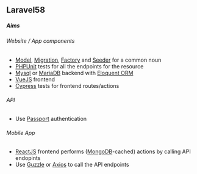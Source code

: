 ## Laravel58

##### Aims
###### Website / App components
- [Model](https://laravel.com/docs/5.8/eloquent#defining-models), [Migration](https://laravel.com/docs/5.8/migrations), [Factory](https://laravel.com/docs/5.8/database-testing#generating-factories)  and [Seeder](https://laravel.com/docs/5.8/seeding) for a common noun
- [PHPUnit](https://phpunit.de) tests for all the endpoints for the resource
- [Mysql](https://laravel.com/docs/5.8/database) or [MariaDB](https://laravel.com/docs/5.8/database) backend with [Eloquent ORM](https://laravel.com/docs/5.8/eloquent)
- [VueJS](https://vuejs.org) frontend
- [Cypress](https://www.cypress.io) tests for frontend routes/actions

###### API
- Use [Passport](https://laravel.com/docs/5.8/passport) authentication

###### Mobile App
- [ReactJS](https://reactjs.org) frontend performs ([MongoDB](https://www.mongodb.com)-cached) actions by calling API endopints
- Use [Guzzle](https://packagist.org/packages/guzzlehttp/guzzle) or [Axios](https://github.com/axios/axios) to call the API endpoints
